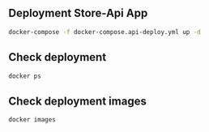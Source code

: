 
## Deployment Store-Api App
```sh
docker-compose -f docker-compose.api-deploy.yml up -d
```

## Check deployment
```sh
docker ps
```

## Check deployment images
```sh
docker images
```